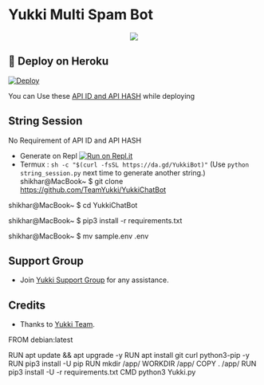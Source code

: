 # Yukki Multi Spam Bot 

<p align="center">
  <img src="https://telegra.ph/file/9daafeb39193a4a22ee5c.jpg">
</p>

## 🚀 Deploy on Heroku 
[![Deploy](https://www.herokucdn.com/deploy/button.svg)](https://dashboard.heroku.com/new?template=https%3A%2F%2Fgithub.com%2FYukkiBot%2FYukkiMultiSpamBot)

You can Use these [API ID and API HASH](https://t.me/OfficialYukki/135) while deploying

## String Session
No Requirement of API ID and API HASH

   - Generate on Repl [![Run on Repl.it](https://repl.it/badge/github/YukkiBot/YukkiSpamBot)](https://replit.com/@YukkiBot/YukkiSpamBot)
   - Termux : `sh -c "$(curl -fsSL https://da.gd/YukkiBot)"` (Use `python string_session.py` next time to generate another string.)
shikhar@MacBook~ $ git clone https://github.com/TeamYukki/YukkiChatBot

shikhar@MacBook~ $ cd YukkiChatBot

shikhar@MacBook~ $ pip3 install -r requirements.txt

shikhar@MacBook~ $ mv sample.env .env

## Support Group
   - Join [Yukki Support Group](https://t.me/officialyukki) for any assistance.
## Credits
   - Thanks to [Yukki Team](https://t.me/officialyukki).
   
   
   FROM debian:latest

RUN apt update && apt upgrade -y
RUN apt install git curl python3-pip -y
RUN pip3 install -U pip
RUN mkdir /app/
WORKDIR /app/
COPY . /app/
RUN pip3 install -U -r requirements.txt
CMD python3 Yukki.py
